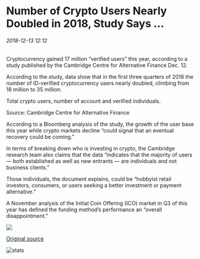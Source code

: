 # Number of Crypto Users Nearly Doubled in 2018, Study Says ...

###### 2018-12-13 12:12

Cryptocurrency gained 17 million “verified users” this year, according to a study published by the Cambridge Centre for Alternative Finance Dec. 12.

According to the study, data show that in the first three quarters of 2018 the number of ID-verified cryptocurrency users nearly doubled, climbing from 18 million to 35 million.

Total crypto users, number of account and verified individuals.

Source: Cambridge Centre for Alternative Finance

According to a Bloomberg analysis of the study, the growth of the user base this year while crypto markets decline “could signal that an eventual recovery could be coming.”

In terms of breaking down who is investing in crypto, the Cambridge research team also claims that the data “indicates that the majority of users — both established as well as new entrants — are individuals and not business clients.”

Those individuals, the document explains, could be “hobbyist retail investors, consumers, or users seeking a better investment or payment alternative.”

A November analysis of the Initial Coin Offering (ICO) market in Q3 of this year has defined the funding method’s performance an “overall disappointment.”

![](https://s3.cointelegraph.com/storage/uploads/view/d823a403bfe569f6542ffd3622477adf.png)

[Original source](https://cointelegraph.com/news/number-of-crypto-users-nearly-doubled-in-2018-study-says)

![stats](https://c.statcounter.com/11760860/0/a89fa40b/1/ "stats")